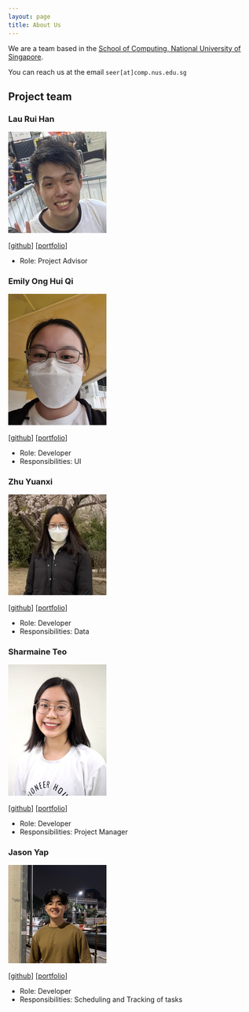 ```yaml
---
layout: page
title: About Us
---
```


We are a team based in the [School of Computing, National University of Singapore](http://www.comp.nus.edu.sg).

You can reach us at the email `seer[at]comp.nus.edu.sg`

## Project team

### Lau Rui Han

<img src="images/ruihan00.png" width="200px">

[[github](https://github.com/ruihan00)]
[[portfolio](team/ruihan00.md)]

* Role: Project Advisor

### Emily Ong Hui Qi

<img src="images/EmilyOng.png" width="200px">

[[github](http://github.com/EmilyOng)]
[[portfolio](team/EmilyOng.md)]

* Role: Developer
* Responsibilities: UI

### Zhu Yuanxi

<img src="images/yuanxi1.png" width="200px">

[[github](http://github.com/yuanxi1)] [[portfolio](team/yuanxi1.md)]

* Role: Developer
* Responsibilities: Data

### Sharmaine Teo

<img src="images/sharmaine1028.png" width="200px">

[[github](http://github.com/sharmaine1028)]
[[portfolio](team/sharmaine1028.md)]

* Role: Developer
* Responsibilities: Project Manager

### Jason Yap

<img src="images/jasonyapzx.png" width="200px">

[[github](http://github.com/jasonyapzx)]
[[portfolio](team/jasonyapzx.md)]

* Role: Developer
* Responsibilities: Scheduling and Tracking of tasks
